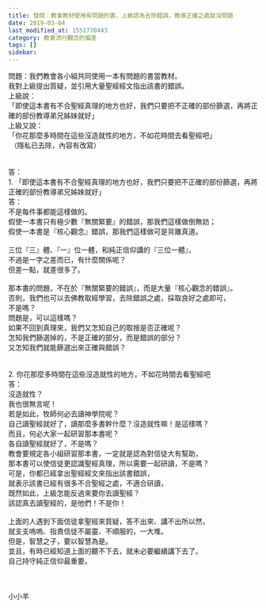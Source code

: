 ```yaml
---
title: 發問：教會教材使用有問題的書，上級認為去除錯誤，教導正確之處就沒問題
date: 2019-03-04
last_modified_at: 1551770443
category: 教會流行觀念的偏差
tags: []
sidebar: 
---
```


<div>問題：我們教會各小組共同使用一本有問題的書當教材。</div>
<div>我對上級提出質疑，並引用大量聖經經文指出該書的錯誤。</div>
<div>上級說：</div>
<div>「即使這本書有不合聖經真理的地方也好，我們只要把不正確的部份篩選，再將正確的部份教導弟兄姊妹就好」</div>
<div>上級又說：</div>
<div>「你花那麼多時間在這些沒造就性的地方，不如花時間去看聖經吧」</div>
<div> （隱私已去除，內容有改寫）</div>
<div> </div>
<div> </div>
<div>答： </div>
<div>1.<span style="white-space:pre"> </span>「即使這本書有不合聖經真理的地方也好，我們只要把不正確的部份篩選，再將正確的部份教導弟兄姊妹就好」</div>
<div>答：</div>
<div>不是每件事都能這樣做的。</div>
<div>假使一本書只有極少數『無關緊要』的錯誤，那我們這樣做倒無妨；</div>
<div>假使一本書是『核心觀念』錯誤，那我們這樣做可是背離真道。</div>
<div> </div>
<div>三位『三』體、『一』位一體，和純正信仰講的『三位一體』，</div>
<div>不過是一字之差而已，有什麼關係呢？</div>
<div>但差一點，就差很多了。</div>
<div> </div>
<div>那本書的問題，不在於『無關緊要的錯誤』，而是大量『核心觀念的錯誤』。</div>
<div>否則，我們也可以去佛教取經學習，去除錯誤之處，採取良好之處即可，</div>
<div>不是嗎？</div>
<div>問題是，可以這樣嗎？</div>
<div>如果不回到真理來，我們又怎知自己的取捨是否正確呢？</div>
<div>怎知我們篩選掉的，不是正確的部分，而是錯誤的部分？</div>
<div>又怎知我們就能篩選出來正確與錯誤？</div>
<div> </div>
<div> </div>
<div>2.<span style="white-space:pre"> </span>你花那麼多時間在這些沒造就性的地方，不如花時間去看聖經吧</div>
<div>答：</div>
<div>沒造就性？</div>
<div>我也很無言呢！</div>
<div>若是如此，牧師何必去讀神學院呢？</div>
<div>自己讀聖經就好了，讀那麼多書幹什麼？沒造就性嘛！是這樣嗎？</div>
<div>而且，何必大家一起研習那本書呢？</div>
<div>各自讀聖經就好了，不是嗎？</div>
<div>教會要規定各小組研習那本書，一定就是認為對信徒大有幫助，</div>
<div>那本書可以使信徒更認識聖經真理，所以需要一起研讀，不是嗎？</div>
<div>可是，你都已經拿出聖經經文來指出該書錯誤，</div>
<div>就表示該書已經有很多不合聖經之處，不適合研讀，</div>
<div>既然如此，上級怎能反過來要你去讀聖經？</div>
<div>該認真去讀聖經的，是他們！不是你！</div>
<div> </div>
<div>上面的人遇到下面信徒拿聖經來質疑，答不出來、講不出所以然，</div>
<div>就支支嗚嗚、指責信徒不屬靈、不順服的，一大堆。</div>
<div>但是，智慧之子，要以智慧為是。</div>
<div>並且，有時已經知道上面的聽不下去，就未必要繼續講下去了。</div>
<div>自己持守純正信仰最重要。</div>
<div> </div>
<div> </div>
<div> </div>
<div>小小羊</div>
